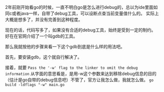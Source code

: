 2年前刚开始看go的时候，一直不明白go是怎么进行debug的，总以为ide里面如同c或者java一样，自带了debug工具，可以设断点查当前变量值什么的。
实际上大概是想多了，并没有完善到这种程度。

现在的话，代码写多了，如果没有合适的debug工具，始终是受到一定的制约。好在在官网介绍了一个叫gdb的工具。

那么我就按他的步骤来看一下这个gdb到底是什么样的用法吧。

首先，要安装gdb，这个就自行解决了。

接着，就要
`Pass the '-w' flag to the linker to omit the debug information`
从字面的意思看是，是用-w这个参数来达到移除debug信息的目的（估计是go自带的debug信息吧）不管了，官方让我怎么做，我就怎么做。
`go build -ldflags "-w" main.go`
